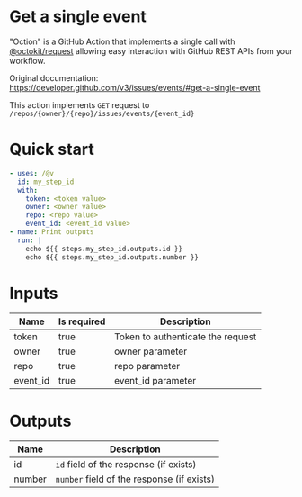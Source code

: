 # Get a single event

"Oction" is a GitHub Action that implements a single call with 
[@octokit/request](https://www.npmjs.com/package/@octokit/request)
allowing easy interaction with GitHub REST APIs from your workflow.

Original documentation: https://developer.github.com/v3/issues/events/#get-a-single-event

This action implements `GET` request to `/repos/{owner}/{repo}/issues/events/{event_id}`


# Quick start

```yaml
- uses: /@v
  id: my_step_id
  with:
    token: <token value>
    owner: <owner value>
    repo: <repo value>
    event_id: <event_id value>
- name: Print outputs
  run: |
    echo ${{ steps.my_step_id.outputs.id }}
    echo ${{ steps.my_step_id.outputs.number }}
```


# Inputs

| Name | Is required | Description |
|---|---|---|
|token|true|Token to authenticate the request
|owner|true|owner parameter
|repo|true|repo parameter
|event_id|true|event_id parameter

# Outputs

| Name | Description |
|---|---|
|id|`id` field of the response (if exists)|
|number|`number` field of the response (if exists)|

